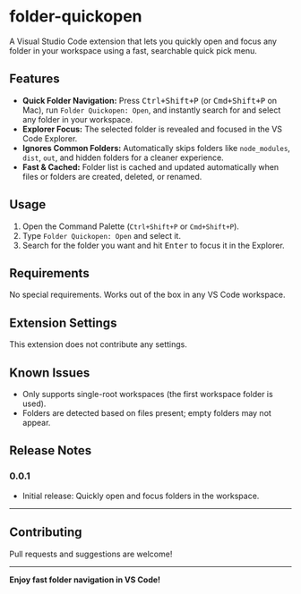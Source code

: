 # folder-quickopen

A Visual Studio Code extension that lets you quickly open and focus any folder in your workspace using a fast, searchable quick pick menu.

## Features

- **Quick Folder Navigation:** Press <kbd>Ctrl+Shift+P</kbd> (or <kbd>Cmd+Shift+P</kbd> on Mac), run `Folder Quickopen: Open`, and instantly search for and select any folder in your workspace.
- **Explorer Focus:** The selected folder is revealed and focused in the VS Code Explorer.
- **Ignores Common Folders:** Automatically skips folders like `node_modules`, `dist`, `out`, and hidden folders for a cleaner experience.
- **Fast & Cached:** Folder list is cached and updated automatically when files or folders are created, deleted, or renamed.

## Usage

1. Open the Command Palette (`Ctrl+Shift+P` or `Cmd+Shift+P`).
2. Type `Folder Quickopen: Open` and select it.
3. Search for the folder you want and hit <kbd>Enter</kbd> to focus it in the Explorer.

## Requirements

No special requirements. Works out of the box in any VS Code workspace.

## Extension Settings

This extension does not contribute any settings.

## Known Issues

- Only supports single-root workspaces (the first workspace folder is used).
- Folders are detected based on files present; empty folders may not appear.

## Release Notes

### 0.0.1

- Initial release: Quickly open and focus folders in the workspace.

---

## Contributing

Pull requests and suggestions are welcome!

---
**Enjoy fast folder navigation in VS Code!**